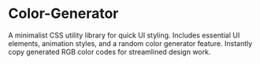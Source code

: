 # Color-Generator
A minimalist CSS utility library for quick UI styling. Includes essential UI elements, animation styles, and a random color generator feature. Instantly copy generated RGB color codes for streamlined design work.
